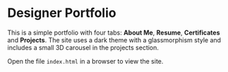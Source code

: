 # Designer Portfolio

This is a simple portfolio with four tabs: **About Me**, **Resume**, **Certificates** and **Projects**. The site uses a dark theme with a glassmorphism style and includes a small 3D carousel in the projects section.

Open the file `index.html` in a browser to view the site.
